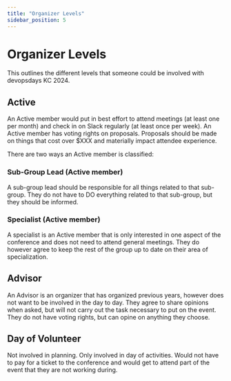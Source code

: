 ```yaml
---
title: "Organizer Levels"
sidebar_position: 5
---
```


# Organizer Levels

This outlines the different levels that someone could be involved with devopsdays KC 2024.

## Active

An Active member would put in best effort to attend meetings (at least one per month) and check in on Slack regularly (at least once per week). An Active member has voting rights on proposals. Proposals should be made on things that cost over $XXX and materially impact attendee experience.

There are two ways an Active member is classified:

### Sub-Group Lead (Active member)

A sub-group lead should be responsible for all things related to that sub-group. They do not have to DO everything related to that sub-group, but they should be informed. 

### Specialist (Active member)

A specialist is an Active member that is only interested in one aspect of the conference and does not need to attend general meetings. They do however agree to keep the rest of the group up to date on their area of specialization.

## Advisor

An Advisor is an organizer that has organized previous years, however does not want to be involved in the day to day. They agree to share opinions when asked, but will not carry out the task necessary to put on the event. They do not have voting rights, but can opine on anything they choose.

## Day of Volunteer

Not involved in planning. Only involved in day of activities. Would not have to pay for a ticket to the conference and would get to attend part of the event that they are not working during.
